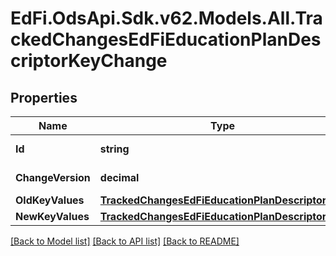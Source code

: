 # EdFi.OdsApi.Sdk.v62.Models.All.TrackedChangesEdFiEducationPlanDescriptorKeyChange

## Properties

Name | Type | Description | Notes
------------ | ------------- | ------------- | -------------
**Id** | **string** | Resource identifier | [optional] 
**ChangeVersion** | **decimal** | Change version | [optional] 
**OldKeyValues** | [**TrackedChangesEdFiEducationPlanDescriptorKey**](TrackedChangesEdFiEducationPlanDescriptorKey.md) |  | [optional] 
**NewKeyValues** | [**TrackedChangesEdFiEducationPlanDescriptorKey**](TrackedChangesEdFiEducationPlanDescriptorKey.md) |  | [optional] 

[[Back to Model list]](../README.md#documentation-for-models) [[Back to API list]](../README.md#documentation-for-api-endpoints) [[Back to README]](../README.md)

